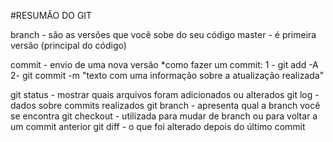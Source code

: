 #RESUMÃO DO GIT

branch - são as versões que você sobe do seu código
master  - é primeira versão (principal do código)

commit - envio de uma nova versão 
*como fazer um commit: 
1 - git add -A
2- git commit -m "texto com uma informação sobre a atualização realizada"

git status - mostrar quais arquivos foram adicionados ou alterados
git log - dados sobre commits realizados
git branch - apresenta qual a branch você se encontra
git checkout - utilizada para mudar de branch ou para voltar a um commit anterior
git diff - o que foi alterado depois do último commit
